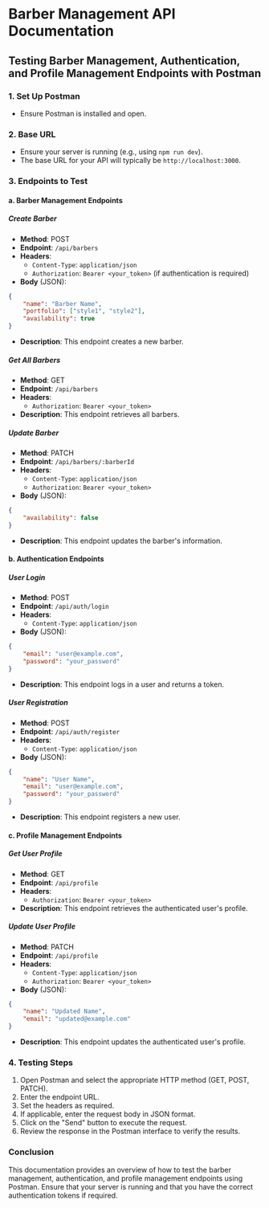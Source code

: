 # Barber Management API Documentation

## Testing Barber Management, Authentication, and Profile Management Endpoints with Postman

### 1. Set Up Postman
- Ensure Postman is installed and open.

### 2. Base URL
- Ensure your server is running (e.g., using `npm run dev`).
- The base URL for your API will typically be `http://localhost:3000`.

### 3. Endpoints to Test

#### a. Barber Management Endpoints

##### Create Barber
- **Method**: POST
- **Endpoint**: `/api/barbers`
- **Headers**:
  - `Content-Type`: `application/json`
  - `Authorization`: `Bearer <your_token>` (if authentication is required)
- **Body** (JSON):
```json
{
    "name": "Barber Name",
    "portfolio": ["style1", "style2"],
    "availability": true
}
```
- **Description**: This endpoint creates a new barber.

##### Get All Barbers
- **Method**: GET
- **Endpoint**: `/api/barbers`
- **Headers**:
  - `Authorization`: `Bearer <your_token>`
- **Description**: This endpoint retrieves all barbers.

##### Update Barber
- **Method**: PATCH
- **Endpoint**: `/api/barbers/:barberId`
- **Headers**:
  - `Content-Type`: `application/json`
  - `Authorization`: `Bearer <your_token>`
- **Body** (JSON):
```json
{
    "availability": false
}
```
- **Description**: This endpoint updates the barber's information.

#### b. Authentication Endpoints

##### User Login
- **Method**: POST
- **Endpoint**: `/api/auth/login`
- **Headers**:
  - `Content-Type`: `application/json`
- **Body** (JSON):
```json
{
    "email": "user@example.com",
    "password": "your_password"
}
```
- **Description**: This endpoint logs in a user and returns a token.

##### User Registration
- **Method**: POST
- **Endpoint**: `/api/auth/register`
- **Headers**:
  - `Content-Type`: `application/json`
- **Body** (JSON):
```json
{
    "name": "User Name",
    "email": "user@example.com",
    "password": "your_password"
}
```
- **Description**: This endpoint registers a new user.

#### c. Profile Management Endpoints

##### Get User Profile
- **Method**: GET
- **Endpoint**: `/api/profile`
- **Headers**:
  - `Authorization`: `Bearer <your_token>`
- **Description**: This endpoint retrieves the authenticated user's profile.

##### Update User Profile
- **Method**: PATCH
- **Endpoint**: `/api/profile`
- **Headers**:
  - `Content-Type`: `application/json`
  - `Authorization`: `Bearer <your_token>`
- **Body** (JSON):
```json
{
    "name": "Updated Name",
    "email": "updated@example.com"
}
```
- **Description**: This endpoint updates the authenticated user's profile.

### 4. Testing Steps
1. Open Postman and select the appropriate HTTP method (GET, POST, PATCH).
2. Enter the endpoint URL.
3. Set the headers as required.
4. If applicable, enter the request body in JSON format.
5. Click on the "Send" button to execute the request.
6. Review the response in the Postman interface to verify the results.

### Conclusion
This documentation provides an overview of how to test the barber management, authentication, and profile management endpoints using Postman. Ensure that your server is running and that you have the correct authentication tokens if required.
